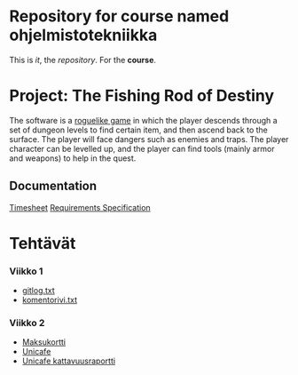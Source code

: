 # Repository for course named ohjelmistotekniikka

This is *it*, the *repository*. For the **course**.

# Project: The Fishing Rod of Destiny

The software is a [roguelike game](https://en.wikipedia.org/wiki/Roguelike) in which the player descends through a set of dungeon levels to find certain item, and then ascend back to the surface. The player will face dangers such as enemies and traps. The player character can be levelled up, and the player can find tools (mainly armor and weapons) to help in the quest.

## Documentation

[Timesheet](documentation/timesheet.md)
[Requirements Specification](documentation/requirements_specification.md)



# Tehtävät

### Viikko 1
* [gitlog.txt](laskarit/viikko1/gitlog.txt)
* [komentorivi.txt](laskarit/viikko1/komentorivi.txt)

### Viikko 2
* [Maksukortti](laskarit/viikko2/Maksukortti)
* [Unicafe](laskarit/viikko2/Unicafe)
* [Unicafe kattavuusraportti](laskarit/viikko2/Unicafe-coverage.png)

